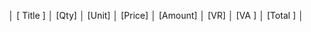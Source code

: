 │ [ Title                ] │ [Qty] │ [Unit]  │ [Price] │ [Amount] │ [VR]  │ [VA   ] │ [Total        ] │
